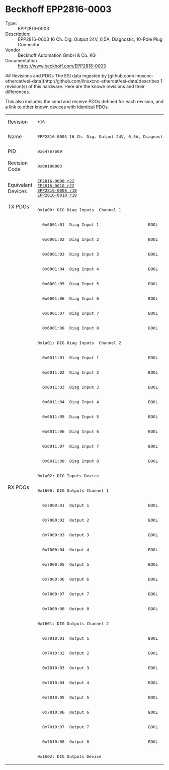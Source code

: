 #  Beckhoff EPP2816-0003

<dl>
  <dt>Type:</dt><dd>EPP2816-0003</dd>
  <dt>Description:</dt><dd>EPP2816-0003 16 Ch. Dig. Output 24V, 0,5A, Diagnostic, 10-Pole Plug Connector</dd>
  <dt>Vendor</dt><dd>Beckhoff Automation GmbH & Co. KG</dd>
  <dt>Documentation</dt><dd><a href="https://www.beckhoff.com/EPP2816-0003">https://www.beckhoff.com/EPP2816-0003</a></dd>
</dl>
## Revisions and PDOs
The ESI data ingested by [github.com/linuxcnc-ethercat/esi-data](http://github.com/linuxcnc-ethercat/esi-data)describes 1 revision(s) of this hardware.  Here are the known revisions and their differences.

This also includes the send and receive PDOs defined for each revision, and a link to other known devices with identical PDOs.

<table>
<tr >
<td class="first">Revision</td>
<td ><pre>r16</pre></td>
</tr>
<tr >
<td class="first">Name</td>
<td ><pre>EPP2816-0003 16 Ch. Dig. Output 24V, 0,5A, Diagnostic, 10-Pole Plug Connector</pre></td>
</tr>
<tr >
<td class="first">PID</td>
<td ><pre>0x64767609</pre></td>
</tr>
<tr >
<td class="first">Revision Code</td>
<td ><pre>0x00100003</pre></td>
</tr>
<tr >
<td class="first">Equivalant Devices</td>
<td ><pre><a href="EP2816-0008">EP2816-0008 r22</a><br/><a href="EP2816-0010">EP2816-0010 r22</a><br/><a href="EPP2816-0008">EPP2816-0008 r18</a><br/><a href="EPP2816-0010">EPP2816-0010 r18</a></pre></td>
</tr>
<tr class="txpdo pdosection">
<td class="first" rowspan=19 valign=top>TX PDOs</td>
<td><pre>0x1a00: DIG Diag Inputs  Channel 1</pre></td>
<td></td>
</tr>
<tr class="txpdo">
<td ><pre>  0x6001:01  Diag Input 1                    BOOL</pre></td>
</tr>
<tr class="txpdo">
<td ><pre>  0x6001:02  Diag Input 2                    BOOL</pre></td>
</tr>
<tr class="txpdo">
<td ><pre>  0x6001:03  Diag Input 3                    BOOL</pre></td>
</tr>
<tr class="txpdo">
<td ><pre>  0x6001:04  Diag Input 4                    BOOL</pre></td>
</tr>
<tr class="txpdo">
<td ><pre>  0x6001:05  Diag Input 5                    BOOL</pre></td>
</tr>
<tr class="txpdo">
<td ><pre>  0x6001:06  Diag Input 6                    BOOL</pre></td>
</tr>
<tr class="txpdo">
<td ><pre>  0x6001:07  Diag Input 7                    BOOL</pre></td>
</tr>
<tr class="txpdo">
<td ><pre>  0x6001:08  Diag Input 8                    BOOL</pre></td>
</tr>
<tr class="txpdo pdosection">
<td ><pre>0x1a01: DIG Diag Inputs  Channel 2</pre></td>
</tr>
<tr class="txpdo">
<td ><pre>  0x6011:01  Diag Input 1                    BOOL</pre></td>
</tr>
<tr class="txpdo">
<td ><pre>  0x6011:02  Diag Input 2                    BOOL</pre></td>
</tr>
<tr class="txpdo">
<td ><pre>  0x6011:03  Diag Input 3                    BOOL</pre></td>
</tr>
<tr class="txpdo">
<td ><pre>  0x6011:04  Diag Input 4                    BOOL</pre></td>
</tr>
<tr class="txpdo">
<td ><pre>  0x6011:05  Diag Input 5                    BOOL</pre></td>
</tr>
<tr class="txpdo">
<td ><pre>  0x6011:06  Diag Input 6                    BOOL</pre></td>
</tr>
<tr class="txpdo">
<td ><pre>  0x6011:07  Diag Input 7                    BOOL</pre></td>
</tr>
<tr class="txpdo">
<td ><pre>  0x6011:08  Diag Input 8                    BOOL</pre></td>
</tr>
<tr class="txpdo pdosection">
<td ><pre>0x1a02: DIG Inputs Device</pre></td>
</tr>
<tr class="rxpdo pdosection">
<td class="first" rowspan=19 valign=top>RX PDOs</td>
<td><pre>0x1600: DIG Outputs Channel 1</pre></td>
<td></td>
</tr>
<tr class="rxpdo">
<td ><pre>  0x7000:01  Output 1                        BOOL</pre></td>
</tr>
<tr class="rxpdo">
<td ><pre>  0x7000:02  Output 2                        BOOL</pre></td>
</tr>
<tr class="rxpdo">
<td ><pre>  0x7000:03  Output 3                        BOOL</pre></td>
</tr>
<tr class="rxpdo">
<td ><pre>  0x7000:04  Output 4                        BOOL</pre></td>
</tr>
<tr class="rxpdo">
<td ><pre>  0x7000:05  Output 5                        BOOL</pre></td>
</tr>
<tr class="rxpdo">
<td ><pre>  0x7000:06  Output 6                        BOOL</pre></td>
</tr>
<tr class="rxpdo">
<td ><pre>  0x7000:07  Output 7                        BOOL</pre></td>
</tr>
<tr class="rxpdo">
<td ><pre>  0x7000:08  Output 8                        BOOL</pre></td>
</tr>
<tr class="rxpdo pdosection">
<td ><pre>0x1601: DIG Outputs Channel 2</pre></td>
</tr>
<tr class="rxpdo">
<td ><pre>  0x7010:01  Output 1                        BOOL</pre></td>
</tr>
<tr class="rxpdo">
<td ><pre>  0x7010:02  Output 2                        BOOL</pre></td>
</tr>
<tr class="rxpdo">
<td ><pre>  0x7010:03  Output 3                        BOOL</pre></td>
</tr>
<tr class="rxpdo">
<td ><pre>  0x7010:04  Output 4                        BOOL</pre></td>
</tr>
<tr class="rxpdo">
<td ><pre>  0x7010:05  Output 5                        BOOL</pre></td>
</tr>
<tr class="rxpdo">
<td ><pre>  0x7010:06  Output 6                        BOOL</pre></td>
</tr>
<tr class="rxpdo">
<td ><pre>  0x7010:07  Output 7                        BOOL</pre></td>
</tr>
<tr class="rxpdo">
<td ><pre>  0x7010:08  Output 8                        BOOL</pre></td>
</tr>
<tr class="rxpdo pdosection">
<td ><pre>0x1602: DIG Outputs Device</pre></td>
</tr>
</table>

